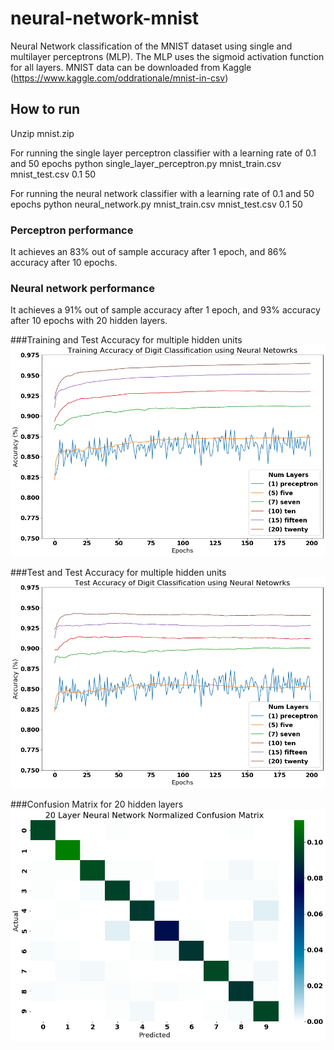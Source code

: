 # neural-network-mnist
Neural Network classification of the MNIST dataset using single and multilayer perceptrons (MLP).
The MLP uses the sigmoid activation function for all layers.
MNIST data can be downloaded from Kaggle (https://www.kaggle.com/oddrationale/mnist-in-csv)
## How to run
Unzip mnist.zip

For running the single layer perceptron classifier with a learning rate of 0.1 and 50 epochs
python single_layer_perceptron.py mnist_train.csv mnist_test.csv 0.1 50

For running the neural network classifier with a learning rate of 0.1 and 50 epochs
python neural_network.py mnist_train.csv mnist_test.csv 0.1 50

### Perceptron performance
It achieves an 83% out of sample accuracy after 1 epoch, and 86% accuracy after 10 epochs.

### Neural network performance
It achieves a 91% out of sample accuracy after 1 epoch, and 93% accuracy after 10 epochs with 20 hidden layers.

###Training and Test Accuracy for multiple hidden units
![ROC of the SVM](training_accuracy.png)

###Test and Test Accuracy for multiple hidden units
![ROC of the SVM](test_accuracy.png)

###Confusion Matrix for 20 hidden layers
![ROC of the SVM](20_cf.png)
